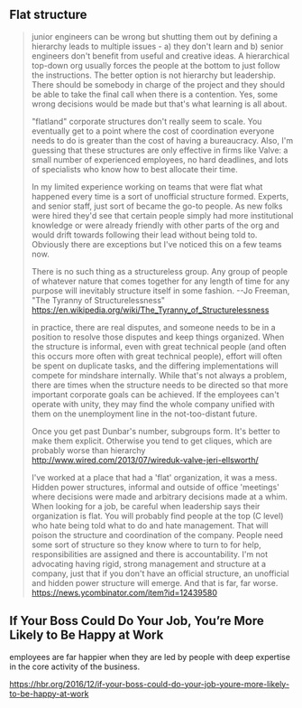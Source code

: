 ## Flat structure

> junior engineers can be wrong but shutting them out by defining a hierarchy leads to multiple issues - a) they don't learn and b) senior engineers don't benefit from useful and creative ideas. A hierarchical top-down org usually forces the people at the bottom to just follow the instructions. The better option is not hierarchy but leadership. There should be somebody in charge of the project and they should be able to take the final call when there is a contention. Yes, some wrong decisions would be made but that's what learning is all about.
>
> "flatland" corporate structures don't really seem to scale. You eventually get to a point where the cost of coordination everyone needs to do is greater than the cost of having a bureaucracy. Also, I'm guessing that these structures are only effective in firms like Valve: a small number of experienced employees, no hard deadlines, and lots of specialists who know how to best allocate their time.
>
> In my limited experience working on teams that were flat what happened every time is a sort of unofficial structure formed. Experts, and senior staff, just sort of became the go-to people. As new folks were hired they'd see that certain people simply had more institutional knowledge or were already friendly with other parts of the org and would drift towards following their lead without being told to. Obviously there are exceptions but I've noticed this on a few teams now.
>
> There is no such thing as a structureless group. Any group of people of whatever nature that comes together for any length of time for any purpose will inevitably structure itself in some fashion. --Jo Freeman, "The Tyranny of Structurelessness"
> https://en.wikipedia.org/wiki/The_Tyranny_of_Structurelessness
>
> in practice, there are real disputes, and someone needs to be in a position to resolve those disputes and keep things organized. When the structure is informal, even with great technical people (and often this occurs more often with great technical people), effort will often be spent on duplicate tasks, and the differing implementations will compete for mindshare internally. While that's not always a problem, there are times when the structure needs to be directed so that more important corporate goals can be achieved. If the employees can't operate with unity, they may find the whole company unified with them on the unemployment line in the not-too-distant future.
>
> Once you get past Dunbar's number, subgroups form. It's better to make them explicit. Otherwise you tend to get cliques, which are probably worse than hierarchy
> http://www.wired.com/2013/07/wireduk-valve-jeri-ellsworth/
>
> I've worked at a place that had a 'flat' organization, it was a mess. Hidden power structures, informal and outside of office 'meetings' where decisions were made and arbitrary decisions made at a whim.
> When looking for a job, be careful when leadership says their organization is flat. You will probably find people at the top (C level) who hate being told what to do and hate management. That will poison the structure and coordination of the company. People need some sort of structure so they know where to turn to for help, responsibilities are assigned and there is accountability.
> I'm not advocating having rigid, strong management and structure at a company, just that if you don't have an official structure, an unofficial and hidden power structure will emerge. And that is far, far worse.
> https://news.ycombinator.com/item?id=12439580

## If Your Boss Could Do Your Job, You’re More Likely to Be Happy at Work

employees are far happier when they are led by people with deep expertise in the core activity of the business.

https://hbr.org/2016/12/if-your-boss-could-do-your-job-youre-more-likely-to-be-happy-at-work
